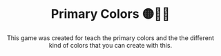 <h1 align="center">Primary Colors 🟡🔴🔵</h1>

<p align="center">This game was created for teach the primary colors and the the different kind of colors that you can create with this.</p>

